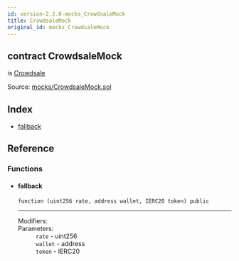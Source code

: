 ```yaml
---
id: version-2.2.0-mocks_CrowdsaleMock
title: CrowdsaleMock
original_id: mocks_CrowdsaleMock
---
```


<div class="contract-doc"><div class="contract"><h2 class="contract-header"><span class="contract-kind">contract</span> CrowdsaleMock</h2><p class="base-contracts"><span>is</span> <a href="crowdsale_Crowdsale.html">Crowdsale</a></p><div class="source">Source: <a href="https://github.com/OpenZeppelin/zeppelin-solidity/blob/v2.2.0/contracts/mocks/CrowdsaleMock.sol" target="_blank">mocks/CrowdsaleMock.sol</a></div></div><div class="index"><h2>Index</h2><ul><li><a href="mocks_CrowdsaleMock.html#">fallback</a></li></ul></div><div class="reference"><h2>Reference</h2><div class="functions"><h3>Functions</h3><ul><li><div class="item function"><span id="fallback" class="anchor-marker"></span><h4 class="name">fallback</h4><div class="body"><code class="signature">function <strong></strong><span>(uint256 rate, address wallet, IERC20 token) </span><span>public </span></code><hr/><dl><dt><span class="label-modifiers">Modifiers:</span></dt><dd></dd><dt><span class="label-parameters">Parameters:</span></dt><dd><div><code>rate</code> - uint256</div><div><code>wallet</code> - address</div><div><code>token</code> - IERC20</div></dd></dl></div></div></li></ul></div></div></div>
